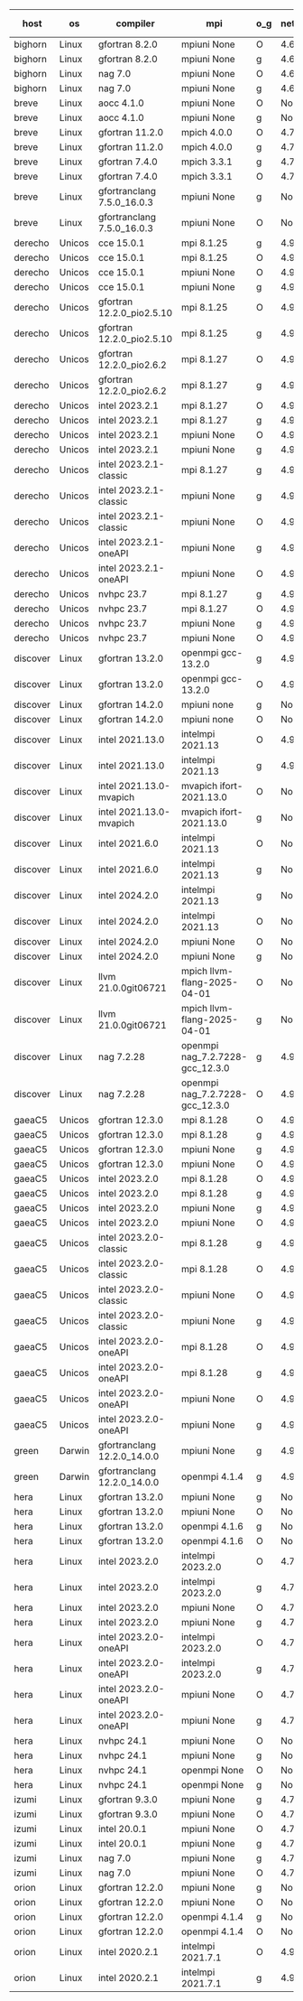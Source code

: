 

| host     | os       | compiler                              | mpi                      | o_g        | netcdf        | build       | u_pass          | u_fail          | s_pass            | s_fail            | e_pass             | e_fail             | nuopc_pass       | nuopc_fail       | artifacts link          |
|----------|----------|---------------------------------------|--------------------------|------------|---------------|-------------|-----------------|-----------------|-------------------|-------------------|--------------------|--------------------|------------------|------------------|-------------------------|
| bighorn | Linux | gfortran 8.2.0 | mpiuni None  | O | 4.6.1  | PASS | 12558 | 0 | 9 | 0 | 42 | 0 | None | None | <a href="https://github.com/esmf-org/esmf-test-artifacts/tree/9364d7c8365d0eb026625fa32536de9b21fab481/develop/gfortran/8.2.0/O/mpiuni/None" target="_blank">9364d7c</a> | 
| bighorn | Linux | gfortran 8.2.0 | mpiuni None  | g | 4.6.1  | PASS | 12558 | 0 | 9 | 0 | 42 | 0 | None | None | <a href="https://github.com/esmf-org/esmf-test-artifacts/tree/1569a0c61b69e983c7a3b86efb6611d201268abf/develop/gfortran/8.2.0/g/mpiuni/None" target="_blank">1569a0c</a> | 
| bighorn | Linux | nag 7.0 | mpiuni None  | O | 4.6.1  | PASS | 12558 | 0 | 9 | 0 | 42 | 0 | None | None | <a href="https://github.com/esmf-org/esmf-test-artifacts/tree/b242f93fbf792035b9c065b2120d1720080e0aa2/develop/nag/7.0/O/mpiuni/None" target="_blank">b242f93</a> | 
| bighorn | Linux | nag 7.0 | mpiuni None  | g | 4.6.1  | PASS | 12558 | 0 | 9 | 0 | 42 | 0 | None | None | <a href="https://github.com/esmf-org/esmf-test-artifacts/tree/b2e7a5355d2ad6beefda34ee33b279556d8bcd30/develop/nag/7.0/g/mpiuni/None" target="_blank">b2e7a53</a> | 
| breve | Linux | aocc 4.1.0 | mpiuni None  | O | None  | PASS | 12532 | 26 | 9 | 0 | 42 | 0 | None | None | <a href="https://github.com/esmf-org/esmf-test-artifacts/tree/ce9c0159664c5e5610be3c8324d29d9e6451bec2/develop/aocc/4.1.0/O/mpiuni/None" target="_blank">ce9c015</a> | 
| breve | Linux | aocc 4.1.0 | mpiuni None  | g | None  | PASS | 12532 | 26 | 9 | 0 | 42 | 0 | None | None | <a href="https://github.com/esmf-org/esmf-test-artifacts/tree/d054540a4badf32bb088fe6692f5c04543d5c141/develop/aocc/4.1.0/g/mpiuni/None" target="_blank">d054540</a> | 
| breve | Linux | gfortran 11.2.0 | mpich 4.0.0  | O | 4.7.4  | PASS | 14227 | 0 | 51 | 0 | 80 | 0 | 58 | 0 | <a href="https://github.com/esmf-org/esmf-test-artifacts/tree/00def795d0b81f9447c4f977153e6046ace4f60d/develop/gfortran/11.2.0/O/mpich/4.0.0" target="_blank">00def79</a> | 
| breve | Linux | gfortran 11.2.0 | mpich 4.0.0  | g | 4.7.4  | PASS | 14227 | 0 | 51 | 0 | 80 | 0 | 58 | 0 | <a href="https://github.com/esmf-org/esmf-test-artifacts/tree/267172ac2fd09554db0693c128627241dfc24fc8/develop/gfortran/11.2.0/g/mpich/4.0.0" target="_blank">267172a</a> | 
| breve | Linux | gfortran 7.4.0 | mpich 3.3.1  | g | 4.7.4  | PASS | 14227 | 0 | 51 | 0 | 80 | 0 | 58 | 0 | <a href="https://github.com/esmf-org/esmf-test-artifacts/tree/0fb3d66cac67f94f5c701cc7954272c54bb79d3a/develop/gfortran/7.4.0/g/mpich/3.3.1" target="_blank">0fb3d66</a> | 
| breve | Linux | gfortran 7.4.0 | mpich 3.3.1  | O | 4.7.4  | PASS | 14227 | 0 | 51 | 0 | 80 | 0 | 58 | 0 | <a href="https://github.com/esmf-org/esmf-test-artifacts/tree/8d5cea554b46eda1543b5f9b7698fb8cab484299/develop/gfortran/7.4.0/O/mpich/3.3.1" target="_blank">8d5cea5</a> | 
| breve | Linux | gfortranclang 7.5.0_16.0.3 | mpiuni None  | g | None  | PASS | 12558 | 0 | 9 | 0 | 42 | 0 | None | None | <a href="https://github.com/esmf-org/esmf-test-artifacts/tree/278dc39b5c90e912da642601ec9eea732d860830/develop/gfortranclang/7.5.0_16.0.3/g/mpiuni/None" target="_blank">278dc39</a> | 
| breve | Linux | gfortranclang 7.5.0_16.0.3 | mpiuni None  | O | None  | PASS | 12558 | 0 | 9 | 0 | 42 | 0 | None | None | <a href="https://github.com/esmf-org/esmf-test-artifacts/tree/634b2456cdb6c0d04dcae843ff69765c1ec33161/develop/gfortranclang/7.5.0_16.0.3/O/mpiuni/None" target="_blank">634b245</a> | 
| derecho | Unicos | cce 15.0.1 | mpi 8.1.25  | g | 4.9.2  | PASS | 14028 | 199 | 51 | 0 | 80 | 0 | 57 | 0 | <a href="https://github.com/esmf-org/esmf-test-artifacts/tree/09cf63785c283fc2b2d27a76866dc40f352e7abe/develop/cce/15.0.1/g/mpi/8.1.25" target="_blank">09cf637</a> | 
| derecho | Unicos | cce 15.0.1 | mpi 8.1.25  | O | 4.9.2  | PASS | None | None | None | None | None | None | None | None | <a href="https://github.com/esmf-org/esmf-test-artifacts/tree/5511fb3b10ff854065da8078d63e5b1fdaeb9dad/develop/cce/15.0.1/O/mpi/8.1.25" target="_blank">5511fb3</a> | 
| derecho | Unicos | cce 15.0.1 | mpiuni None  | O | 4.9.2  | PASS | 12322 | 236 | 9 | 0 | 42 | 0 | None | None | <a href="https://github.com/esmf-org/esmf-test-artifacts/tree/420a519080a4197df4f270df7983c57291e8fbb4/develop/cce/15.0.1/O/mpiuni/None" target="_blank">420a519</a> | 
| derecho | Unicos | cce 15.0.1 | mpiuni None  | g | 4.9.2  | PASS | 12481 | 77 | 9 | 0 | 42 | 0 | None | None | <a href="https://github.com/esmf-org/esmf-test-artifacts/tree/dc6ef41d45a3e9de502cf8e21db040ab6afd2263/develop/cce/15.0.1/g/mpiuni/None" target="_blank">dc6ef41</a> | 
| derecho | Unicos | gfortran 12.2.0_pio2.5.10 | mpi 8.1.25  | O | 4.9.2  | PASS | 14227 | 0 | 51 | 0 | 80 | 0 | 57 | 0 | <a href="https://github.com/esmf-org/esmf-test-artifacts/tree/a4360ec8d0c359543b2dd83f0cfc5dcb4a451639/develop/gfortran/12.2.0_pio2.5.10/O/mpi/8.1.25" target="_blank">a4360ec</a> | 
| derecho | Unicos | gfortran 12.2.0_pio2.5.10 | mpi 8.1.25  | g | 4.9.2  | PASS | 14227 | 0 | 51 | 0 | 80 | 0 | 57 | 0 | <a href="https://github.com/esmf-org/esmf-test-artifacts/tree/05374e005cd0f986a02797427f93a42b1358b861/develop/gfortran/12.2.0_pio2.5.10/g/mpi/8.1.25" target="_blank">05374e0</a> | 
| derecho | Unicos | gfortran 12.2.0_pio2.6.2 | mpi 8.1.27  | O | 4.9.2  | PASS | None | None | None | None | None | None | None | None | <a href="https://github.com/esmf-org/esmf-test-artifacts/tree/ea8ba011e9bfce5fd64014ee75137156f51390af/develop/gfortran/12.2.0_pio2.6.2/O/mpi/8.1.27" target="_blank">ea8ba01</a> | 
| derecho | Unicos | gfortran 12.2.0_pio2.6.2 | mpi 8.1.27  | g | 4.9.2  | PASS | None | None | None | None | None | None | None | None | <a href="https://github.com/esmf-org/esmf-test-artifacts/tree/eeec0fda77e7c6e43e3eac4f9e369d4083733c43/develop/gfortran/12.2.0_pio2.6.2/g/mpi/8.1.27" target="_blank">eeec0fd</a> | 
| derecho | Unicos | intel 2023.2.1 | mpi 8.1.27  | O | 4.9.2  | PASS | None | None | None | None | None | None | None | None | <a href="https://github.com/esmf-org/esmf-test-artifacts/tree/4473b3cbd63ca2a95950023bff767d73c4ca6be0/develop/intel/2023.2.1/O/mpi/8.1.27" target="_blank">4473b3c</a> | 
| derecho | Unicos | intel 2023.2.1 | mpi 8.1.27  | g | 4.9.2  | PASS | 14227 | 0 | 51 | 0 | 80 | 0 | 58 | 0 | <a href="https://github.com/esmf-org/esmf-test-artifacts/tree/896583ad3751666c48926447869bdfc51324b8d0/develop/intel/2023.2.1/g/mpi/8.1.27" target="_blank">896583a</a> | 
| derecho | Unicos | intel 2023.2.1 | mpiuni None  | O | 4.9.2  | PASS | 12558 | 0 | 9 | 0 | 42 | 0 | None | None | <a href="https://github.com/esmf-org/esmf-test-artifacts/tree/225224b2c61f40630204d3d2c4899c45175e8c5e/develop/intel/2023.2.1/O/mpiuni/None" target="_blank">225224b</a> | 
| derecho | Unicos | intel 2023.2.1 | mpiuni None  | g | 4.9.2  | PASS | 12558 | 0 | 9 | 0 | 42 | 0 | None | None | <a href="https://github.com/esmf-org/esmf-test-artifacts/tree/374dafc8b7064349fe6e1d12ed4533463fbabf2a/develop/intel/2023.2.1/g/mpiuni/None" target="_blank">374dafc</a> | 
| derecho | Unicos | intel 2023.2.1-classic | mpi 8.1.27  | g | 4.9.2  | PASS | None | None | None | None | None | None | None | None | <a href="https://github.com/esmf-org/esmf-test-artifacts/tree/4e1efbb674a4c7339daed28cdb3eda20a10125aa/develop/intel/2023.2.1-classic/g/mpi/8.1.27" target="_blank">4e1efbb</a> | 
| derecho | Unicos | intel 2023.2.1-classic | mpiuni None  | g | 4.9.2  | PASS | 12558 | 0 | 9 | 0 | 42 | 0 | None | None | <a href="https://github.com/esmf-org/esmf-test-artifacts/tree/e3a7ba61226b20c0c713494217f6110dfaba8774/develop/intel/2023.2.1-classic/g/mpiuni/None" target="_blank">e3a7ba6</a> | 
| derecho | Unicos | intel 2023.2.1-classic | mpiuni None  | O | 4.9.2  | PASS | 12558 | 0 | 9 | 0 | 42 | 0 | None | None | <a href="https://github.com/esmf-org/esmf-test-artifacts/tree/f3006b8b115cf510a2394829697c0e097f427ac9/develop/intel/2023.2.1-classic/O/mpiuni/None" target="_blank">f3006b8</a> | 
| derecho | Unicos | intel 2023.2.1-oneAPI | mpiuni None  | g | 4.9.2  | PASS | None | None | None | None | None | None | None | None | <a href="https://github.com/esmf-org/esmf-test-artifacts/tree/1f650d133f06b4d25ba1add3606eea33cb7b6434/develop/intel/2023.2.1-oneAPI/g/mpiuni/None" target="_blank">1f650d1</a> | 
| derecho | Unicos | intel 2023.2.1-oneAPI | mpiuni None  | O | 4.9.2  | PASS | 12558 | 0 | 9 | 0 | 42 | 0 | None | None | <a href="https://github.com/esmf-org/esmf-test-artifacts/tree/48540e0625f4ee4d6294ed574d105333175e1beb/develop/intel/2023.2.1-oneAPI/O/mpiuni/None" target="_blank">48540e0</a> | 
| derecho | Unicos | nvhpc 23.7 | mpi 8.1.27  | g | 4.9.2  | PASS | 14227 | 0 | 51 | 0 | 80 | 0 | 57 | 0 | <a href="https://github.com/esmf-org/esmf-test-artifacts/tree/5528cae888a4b3f39a6a5485ffb9c1127e12c950/develop/nvhpc/23.7/g/mpi/8.1.27" target="_blank">5528cae</a> | 
| derecho | Unicos | nvhpc 23.7 | mpi 8.1.27  | O | 4.9.2  | PASS | 14227 | 0 | 51 | 0 | 80 | 0 | 57 | 0 | <a href="https://github.com/esmf-org/esmf-test-artifacts/tree/4f2167649275550e49bd3e5329adc34e8eb0a5c8/develop/nvhpc/23.7/O/mpi/8.1.27" target="_blank">4f21676</a> | 
| derecho | Unicos | nvhpc 23.7 | mpiuni None  | g | 4.9.2  | PASS | 12558 | 0 | 9 | 0 | 42 | 0 | None | None | <a href="https://github.com/esmf-org/esmf-test-artifacts/tree/ab9b49ea4825f080eeb6dcc374b4207ebb542a86/develop/nvhpc/23.7/g/mpiuni/None" target="_blank">ab9b49e</a> | 
| derecho | Unicos | nvhpc 23.7 | mpiuni None  | O | 4.9.2  | PASS | 12558 | 0 | 9 | 0 | 42 | 0 | None | None | <a href="https://github.com/esmf-org/esmf-test-artifacts/tree/ed800ac132876507c19846b1885b050596ebcedc/develop/nvhpc/23.7/O/mpiuni/None" target="_blank">ed800ac</a> | 
| discover | Linux | gfortran 13.2.0 | openmpi gcc-13.2.0  | g | 4.9.2  | PASS | 14227 | 0 | 51 | 0 | 80 | 0 | 57 | 0 | <a href="https://github.com/esmf-org/esmf-test-artifacts/tree/b051b339f466768c8006feed80e619f6d8d90079/develop/gfortran/13.2.0/g/openmpi/gcc-13.2.0" target="_blank">b051b33</a> | 
| discover | Linux | gfortran 13.2.0 | openmpi gcc-13.2.0  | O | 4.9.2  | PASS | None | None | None | None | None | None | None | None | <a href="https://github.com/esmf-org/esmf-test-artifacts/tree/bb97a8bd8ba89344b5df4da842f4d423bfc0e2da/develop/gfortran/13.2.0/O/openmpi/gcc-13.2.0" target="_blank">bb97a8b</a> | 
| discover | Linux | gfortran 14.2.0 | mpiuni none  | g | None  | PASS | 12558 | 0 | 9 | 0 | 42 | 0 | None | None | <a href="https://github.com/esmf-org/esmf-test-artifacts/tree/63eeeaf77291fad56178147fde789ed84c82b334/develop/gfortran/14.2.0/g/mpiuni/none" target="_blank">63eeeaf</a> | 
| discover | Linux | gfortran 14.2.0 | mpiuni none  | O | None  | PASS | 12558 | 0 | 9 | 0 | 42 | 0 | None | None | <a href="https://github.com/esmf-org/esmf-test-artifacts/tree/05cea0ac7faafd266728be1262d29a98911f0a62/develop/gfortran/14.2.0/O/mpiuni/none" target="_blank">05cea0a</a> | 
| discover | Linux | intel 2021.13.0 | intelmpi 2021.13  | O | 4.9.2  | PASS | None | None | None | None | None | None | None | None | <a href="https://github.com/esmf-org/esmf-test-artifacts/tree/f78c9d95693ca3905247e987be45476dac119afa/develop/intel/2021.13.0/O/intelmpi/2021.13" target="_blank">f78c9d9</a> | 
| discover | Linux | intel 2021.13.0 | intelmpi 2021.13  | g | 4.9.2  | PASS | 14227 | 0 | 51 | 0 | 80 | 0 | 57 | 0 | <a href="https://github.com/esmf-org/esmf-test-artifacts/tree/47519dfa311e044737e65fc7470483d9b3b88e61/develop/intel/2021.13.0/g/intelmpi/2021.13" target="_blank">47519df</a> | 
| discover | Linux | intel 2021.13.0-mvapich | mvapich ifort-2021.13.0  | O | None  | PASS | None | None | None | None | None | None | None | None | <a href="https://github.com/esmf-org/esmf-test-artifacts/tree/482bd0e135774ca263875307a94b4ca627a09d61/develop/intel/2021.13.0-mvapich/O/mvapich/ifort-2021.13.0" target="_blank">482bd0e</a> | 
| discover | Linux | intel 2021.13.0-mvapich | mvapich ifort-2021.13.0  | g | None  | PASS | 14227 | 0 | 51 | 0 | 80 | 0 | 57 | 0 | <a href="https://github.com/esmf-org/esmf-test-artifacts/tree/3345eb034c22256c36b4ff66e86818abf22bfe38/develop/intel/2021.13.0-mvapich/g/mvapich/ifort-2021.13.0" target="_blank">3345eb0</a> | 
| discover | Linux | intel 2021.6.0 | intelmpi 2021.13  | O | None  | PASS | 14227 | 0 | 51 | 0 | 80 | 0 | 57 | 0 | <a href="https://github.com/esmf-org/esmf-test-artifacts/tree/f4d846e17cb45e9908e85df68deb9539c4f80f70/develop/intel/2021.6.0/O/intelmpi/2021.13" target="_blank">f4d846e</a> | 
| discover | Linux | intel 2021.6.0 | intelmpi 2021.13  | g | None  | PASS | 14227 | 0 | 51 | 0 | 80 | 0 | 57 | 0 | <a href="https://github.com/esmf-org/esmf-test-artifacts/tree/3023408e4d9e3e70886169925dce7fb415efaedb/develop/intel/2021.6.0/g/intelmpi/2021.13" target="_blank">3023408</a> | 
| discover | Linux | intel 2024.2.0 | intelmpi 2021.13  | g | None  | PASS | None | None | None | None | None | None | None | None | <a href="https://github.com/esmf-org/esmf-test-artifacts/tree/7f13295ca4d772ec0210ca84798093be11358e23/develop/intel/2024.2.0/g/intelmpi/2021.13" target="_blank">7f13295</a> | 
| discover | Linux | intel 2024.2.0 | intelmpi 2021.13  | O | None  | PASS | 14227 | 0 | 51 | 0 | 80 | 0 | 57 | 0 | <a href="https://github.com/esmf-org/esmf-test-artifacts/tree/c48415543ae8acb455357a198276d1924826aa56/develop/intel/2024.2.0/O/intelmpi/2021.13" target="_blank">c484155</a> | 
| discover | Linux | intel 2024.2.0 | mpiuni None  | O | None  | PASS | 12558 | 0 | 9 | 0 | 42 | 0 | None | None | <a href="https://github.com/esmf-org/esmf-test-artifacts/tree/f3686ebf977f0a6437f042ca98dadca64de4ea20/develop/intel/2024.2.0/O/mpiuni/None" target="_blank">f3686eb</a> | 
| discover | Linux | intel 2024.2.0 | mpiuni None  | g | None  | PASS | 12557 | 1 | 9 | 0 | 42 | 0 | None | None | <a href="https://github.com/esmf-org/esmf-test-artifacts/tree/a82de3f910c3084b802fc8f9a97bfba48daec6e0/develop/intel/2024.2.0/g/mpiuni/None" target="_blank">a82de3f</a> | 
| discover | Linux | llvm 21.0.0git06721 | mpich llvm-flang-2025-04-01  | O | None  | PASS | 14209 | 18 | 18 | 33 | 75 | 5 | 0 | 57 | <a href="https://github.com/esmf-org/esmf-test-artifacts/tree/64f295e424c0fb731048dcd186de3031d1129f1d/develop/llvm/21.0.0git06721/O/mpich/llvm-flang-2025-04-01" target="_blank">64f295e</a> | 
| discover | Linux | llvm 21.0.0git06721 | mpich llvm-flang-2025-04-01  | g | None  | PASS | 14209 | 18 | 18 | 33 | 75 | 5 | 0 | 57 | <a href="https://github.com/esmf-org/esmf-test-artifacts/tree/d94258d4193bb1d096b543fd23f61fe8d7536955/develop/llvm/21.0.0git06721/g/mpich/llvm-flang-2025-04-01" target="_blank">d94258d</a> | 
| discover | Linux | nag 7.2.28 | openmpi nag_7.2.7228-gcc_12.3.0  | g | 4.9.2  | PASS | None | None | None | None | None | None | None | None | <a href="https://github.com/esmf-org/esmf-test-artifacts/tree/bef3339d0e51c8becf747be830856c8e047431d3/develop/nag/7.2.28/g/openmpi/nag_7.2.7228-gcc_12.3.0" target="_blank">bef3339</a> | 
| discover | Linux | nag 7.2.28 | openmpi nag_7.2.7228-gcc_12.3.0  | O | 4.9.2  | PASS | None | None | None | None | None | None | None | None | <a href="https://github.com/esmf-org/esmf-test-artifacts/tree/8f765cbcaec3990ba8fdddaf125f1178d9953315/develop/nag/7.2.28/O/openmpi/nag_7.2.7228-gcc_12.3.0" target="_blank">8f765cb</a> | 
| gaeaC5 | Unicos | gfortran 12.3.0 | mpi 8.1.28  | O | 4.9.0  | PASS | 14227 | 0 | 51 | 0 | 80 | 0 | 57 | 0 | <a href="https://github.com/esmf-org/esmf-test-artifacts/tree/d8ee17083aea50248668a3f69fb2131a0da4bfb5/develop/gfortran/12.3.0/O/mpi/8.1.28" target="_blank">d8ee170</a> | 
| gaeaC5 | Unicos | gfortran 12.3.0 | mpi 8.1.28  | g | 4.9.0  | PASS | 14227 | 0 | 51 | 0 | 80 | 0 | 57 | 0 | <a href="https://github.com/esmf-org/esmf-test-artifacts/tree/4ed1a1215f91705c1282d840f02305b25206c16b/develop/gfortran/12.3.0/g/mpi/8.1.28" target="_blank">4ed1a12</a> | 
| gaeaC5 | Unicos | gfortran 12.3.0 | mpiuni None  | g | 4.9.0  | PASS | None | None | None | None | None | None | None | None | <a href="https://github.com/esmf-org/esmf-test-artifacts/tree/89143f92c96a4020d18e3f53531c49b5c52703f7/develop/gfortran/12.3.0/g/mpiuni/None" target="_blank">89143f9</a> | 
| gaeaC5 | Unicos | gfortran 12.3.0 | mpiuni None  | O | 4.9.0  | PASS | None | None | None | None | None | None | None | None | <a href="https://github.com/esmf-org/esmf-test-artifacts/tree/de0ae369a9e59843cfff9e0404d039757bcc79a5/develop/gfortran/12.3.0/O/mpiuni/None" target="_blank">de0ae36</a> | 
| gaeaC5 | Unicos | intel 2023.2.0 | mpi 8.1.28  | O | 4.9.0  | PASS | None | None | None | None | None | None | None | None | <a href="https://github.com/esmf-org/esmf-test-artifacts/tree/388f855aaf79f5182200076ddb7529b77ce029a5/develop/intel/2023.2.0/O/mpi/8.1.28" target="_blank">388f855</a> | 
| gaeaC5 | Unicos | intel 2023.2.0 | mpi 8.1.28  | g | 4.9.0  | PASS | None | None | None | None | None | None | None | None | <a href="https://github.com/esmf-org/esmf-test-artifacts/tree/f8627bd4891b7f2e8eecf2099326d9e9beb86869/develop/intel/2023.2.0/g/mpi/8.1.28" target="_blank">f8627bd</a> | 
| gaeaC5 | Unicos | intel 2023.2.0 | mpiuni None  | g | 4.9.0  | PASS | None | None | None | None | None | None | None | None | <a href="https://github.com/esmf-org/esmf-test-artifacts/tree/d862cf4492bad3018c840aabc60f387cf908d011/develop/intel/2023.2.0/g/mpiuni/None" target="_blank">d862cf4</a> | 
| gaeaC5 | Unicos | intel 2023.2.0 | mpiuni None  | O | 4.9.0  | PASS | None | None | None | None | None | None | None | None | <a href="https://github.com/esmf-org/esmf-test-artifacts/tree/e2062c1a9d1381fcaea20a8eb4d1d1304498d737/develop/intel/2023.2.0/O/mpiuni/None" target="_blank">e2062c1</a> | 
| gaeaC5 | Unicos | intel 2023.2.0-classic | mpi 8.1.28  | g | 4.9.0  | PASS | None | None | None | None | None | None | None | None | <a href="https://github.com/esmf-org/esmf-test-artifacts/tree/33ab8c57a61c5b468e5700d2edd502c79d4c6a94/develop/intel/2023.2.0-classic/g/mpi/8.1.28" target="_blank">33ab8c5</a> | 
| gaeaC5 | Unicos | intel 2023.2.0-classic | mpi 8.1.28  | O | 4.9.0  | PASS | 14227 | 0 | 51 | 0 | 80 | 0 | 57 | 0 | <a href="https://github.com/esmf-org/esmf-test-artifacts/tree/bea1ba488408b5de2b8bb510fb9f9ffa3edfc734/develop/intel/2023.2.0-classic/O/mpi/8.1.28" target="_blank">bea1ba4</a> | 
| gaeaC5 | Unicos | intel 2023.2.0-classic | mpiuni None  | O | 4.9.0  | PASS | None | None | None | None | None | None | None | None | <a href="https://github.com/esmf-org/esmf-test-artifacts/tree/4b8d387f716482fd9498b3cc95b3f08cccdfcdbb/develop/intel/2023.2.0-classic/O/mpiuni/None" target="_blank">4b8d387</a> | 
| gaeaC5 | Unicos | intel 2023.2.0-classic | mpiuni None  | g | 4.9.0  | PASS | None | None | None | None | None | None | None | None | <a href="https://github.com/esmf-org/esmf-test-artifacts/tree/1596c65799268172b70925fb9f634f1024bc3c19/develop/intel/2023.2.0-classic/g/mpiuni/None" target="_blank">1596c65</a> | 
| gaeaC5 | Unicos | intel 2023.2.0-oneAPI | mpi 8.1.28  | O | 4.9.0  | PASS | None | None | None | None | None | None | None | None | <a href="https://github.com/esmf-org/esmf-test-artifacts/tree/91db6a046b0149f3b8d8cc32465a4679979ce35f/develop/intel/2023.2.0-oneAPI/O/mpi/8.1.28" target="_blank">91db6a0</a> | 
| gaeaC5 | Unicos | intel 2023.2.0-oneAPI | mpi 8.1.28  | g | 4.9.0  | PASS | None | None | None | None | None | None | None | None | <a href="https://github.com/esmf-org/esmf-test-artifacts/tree/e786aa0a67205d58da0c78bd5e59da1bc6ea4ae1/develop/intel/2023.2.0-oneAPI/g/mpi/8.1.28" target="_blank">e786aa0</a> | 
| gaeaC5 | Unicos | intel 2023.2.0-oneAPI | mpiuni None  | O | 4.9.0  | PASS | None | None | None | None | None | None | None | None | <a href="https://github.com/esmf-org/esmf-test-artifacts/tree/834b2ae95d1092e2677596d9ec3f70fd14d1e8a3/develop/intel/2023.2.0-oneAPI/O/mpiuni/None" target="_blank">834b2ae</a> | 
| gaeaC5 | Unicos | intel 2023.2.0-oneAPI | mpiuni None  | g | 4.9.0  | PASS | None | None | None | None | None | None | None | None | <a href="https://github.com/esmf-org/esmf-test-artifacts/tree/cbe1cf20e528c218f66103769a0c639752141825/develop/intel/2023.2.0-oneAPI/g/mpiuni/None" target="_blank">cbe1cf2</a> | 
| green | Darwin | gfortranclang 12.2.0_14.0.0 | mpiuni None  | g | 4.9.3  | PASS | 12558 | 0 | 9 | 0 | 42 | 0 | None | None | <a href="https://github.com/esmf-org/esmf-test-artifacts/tree/e0532f58f9412c6ed5326985d1c9ae7c1423c6ac/develop/gfortranclang/12.2.0_14.0.0/g/mpiuni/None" target="_blank">e0532f5</a> | 
| green | Darwin | gfortranclang 12.2.0_14.0.0 | openmpi 4.1.4  | g | 4.9.3  | PASS | 14227 | 0 | 51 | 0 | 80 | 0 | 58 | 0 | <a href="https://github.com/esmf-org/esmf-test-artifacts/tree/6fac014537ea214de798a05b29bbdc71f0e9e13d/develop/gfortranclang/12.2.0_14.0.0/g/openmpi/4.1.4" target="_blank">6fac014</a> | 
| hera | Linux | gfortran 13.2.0 | mpiuni None  | g | None  | PASS | 12558 | 0 | 9 | 0 | 42 | 0 | None | None | <a href="https://github.com/esmf-org/esmf-test-artifacts/tree/958709caef2e8c069ff32d5172495af03628b498/develop/gfortran/13.2.0/g/mpiuni/None" target="_blank">958709c</a> | 
| hera | Linux | gfortran 13.2.0 | mpiuni None  | O | None  | PASS | 12558 | 0 | 9 | 0 | 42 | 0 | None | None | <a href="https://github.com/esmf-org/esmf-test-artifacts/tree/034a664569d418541fdb6e2ad4640268eecc6c4a/develop/gfortran/13.2.0/O/mpiuni/None" target="_blank">034a664</a> | 
| hera | Linux | gfortran 13.2.0 | openmpi 4.1.6  | g | None  | PASS | None | None | None | None | None | None | None | None | <a href="https://github.com/esmf-org/esmf-test-artifacts/tree/ff53e13afcc298095cbbc1c6f14d35fe1f94a486/develop/gfortran/13.2.0/g/openmpi/4.1.6" target="_blank">ff53e13</a> | 
| hera | Linux | gfortran 13.2.0 | openmpi 4.1.6  | O | None  | PASS | 14227 | 0 | 51 | 0 | 80 | 0 | 57 | 0 | <a href="https://github.com/esmf-org/esmf-test-artifacts/tree/2366eb0743a32d134439c4e212676df1670c2d00/develop/gfortran/13.2.0/O/openmpi/4.1.6" target="_blank">2366eb0</a> | 
| hera | Linux | intel 2023.2.0 | intelmpi 2023.2.0  | O | 4.7.0  | PASS | 14227 | 0 | 51 | 0 | 80 | 0 | 57 | 0 | <a href="https://github.com/esmf-org/esmf-test-artifacts/tree/12b078aac5043a28c4312aadf72d8567b11eb61d/develop/intel/2023.2.0/O/intelmpi/2023.2.0" target="_blank">12b078a</a> | 
| hera | Linux | intel 2023.2.0 | intelmpi 2023.2.0  | g | 4.7.0  | PASS | None | None | None | None | None | None | None | None | <a href="https://github.com/esmf-org/esmf-test-artifacts/tree/4624d53ffb4c6c6648c4169a901df120dcf5fbd9/develop/intel/2023.2.0/g/intelmpi/2023.2.0" target="_blank">4624d53</a> | 
| hera | Linux | intel 2023.2.0 | mpiuni None  | O | 4.7.0  | PASS | None | None | None | None | None | None | None | None | <a href="https://github.com/esmf-org/esmf-test-artifacts/tree/9ae649479dea5dfd14b527f0818a4a99822106f2/develop/intel/2023.2.0/O/mpiuni/None" target="_blank">9ae6494</a> | 
| hera | Linux | intel 2023.2.0 | mpiuni None  | g | 4.7.0  | PASS | None | None | None | None | None | None | None | None | <a href="https://github.com/esmf-org/esmf-test-artifacts/tree/320c6d741ffee2192127497ddee4fcc4d825dd25/develop/intel/2023.2.0/g/mpiuni/None" target="_blank">320c6d7</a> | 
| hera | Linux | intel 2023.2.0-oneAPI | intelmpi 2023.2.0  | O | 4.7.0  | PASS | None | None | None | None | None | None | None | None | <a href="https://github.com/esmf-org/esmf-test-artifacts/tree/bc3338042d10293c3e2337f906e15a361f7f7d52/develop/intel/2023.2.0-oneAPI/O/intelmpi/2023.2.0" target="_blank">bc33380</a> | 
| hera | Linux | intel 2023.2.0-oneAPI | intelmpi 2023.2.0  | g | 4.7.0  | PASS | None | None | None | None | None | None | None | None | <a href="https://github.com/esmf-org/esmf-test-artifacts/tree/c97235a56526c1a0e0570484399d395dbdf7e24f/develop/intel/2023.2.0-oneAPI/g/intelmpi/2023.2.0" target="_blank">c97235a</a> | 
| hera | Linux | intel 2023.2.0-oneAPI | mpiuni None  | O | 4.7.0  | PASS | 12558 | 0 | 9 | 0 | 42 | 0 | None | None | <a href="https://github.com/esmf-org/esmf-test-artifacts/tree/3a28ed7e760c297b65e48c70d5c9ce93c34b1311/develop/intel/2023.2.0-oneAPI/O/mpiuni/None" target="_blank">3a28ed7</a> | 
| hera | Linux | intel 2023.2.0-oneAPI | mpiuni None  | g | 4.7.0  | PASS | None | None | None | None | None | None | None | None | <a href="https://github.com/esmf-org/esmf-test-artifacts/tree/dc44bfb3fad03a11de1e4de03ec3d2070bb9e547/develop/intel/2023.2.0-oneAPI/g/mpiuni/None" target="_blank">dc44bfb</a> | 
| hera | Linux | nvhpc 24.1 | mpiuni None  | O | None  | PASS | None | None | None | None | None | None | None | None | <a href="https://github.com/esmf-org/esmf-test-artifacts/tree/8d69d90ea96c8c67b65013e9c312dd1b2b622b8c/develop/nvhpc/24.1/O/mpiuni/None" target="_blank">8d69d90</a> | 
| hera | Linux | nvhpc 24.1 | mpiuni None  | g | None  | PASS | None | None | None | None | None | None | None | None | <a href="https://github.com/esmf-org/esmf-test-artifacts/tree/3fe233eef2bf198e370b7dcd96c8726c381fec3c/develop/nvhpc/24.1/g/mpiuni/None" target="_blank">3fe233e</a> | 
| hera | Linux | nvhpc 24.1 | openmpi None  | O | None  | PASS | 14227 | 0 | 51 | 0 | 80 | 0 | 57 | 0 | <a href="https://github.com/esmf-org/esmf-test-artifacts/tree/eb45259e5432b39b1a4fd0db4de7431f94c55bbb/develop/nvhpc/24.1/O/openmpi/None" target="_blank">eb45259</a> | 
| hera | Linux | nvhpc 24.1 | openmpi None  | g | None  | PASS | None | None | None | None | None | None | None | None | <a href="https://github.com/esmf-org/esmf-test-artifacts/tree/f186d752c23204814452fe26c1c1c3ed45ef1e17/develop/nvhpc/24.1/g/openmpi/None" target="_blank">f186d75</a> | 
| izumi | Linux | gfortran 9.3.0 | mpiuni None  | g | 4.7.4  | PASS | 12558 | 0 | 9 | 0 | 42 | 0 | None | None | <a href="https://github.com/esmf-org/esmf-test-artifacts/tree/2fe8c31b34a99e4ce8af90c64b168642e5a6eed7/develop/gfortran/9.3.0/g/mpiuni/None" target="_blank">2fe8c31</a> | 
| izumi | Linux | gfortran 9.3.0 | mpiuni None  | O | 4.7.4  | PASS | 12558 | 0 | 9 | 0 | 42 | 0 | None | None | <a href="https://github.com/esmf-org/esmf-test-artifacts/tree/b1635ef59b8c51ce9e57fa05cacb7e98f74a54d9/develop/gfortran/9.3.0/O/mpiuni/None" target="_blank">b1635ef</a> | 
| izumi | Linux | intel 20.0.1 | mpiuni None  | O | 4.7.4  | PASS | 12558 | 0 | 9 | 0 | 42 | 0 | None | None | <a href="https://github.com/esmf-org/esmf-test-artifacts/tree/642acf70ddf62279cfde21b36c47a03cd93d8235/develop/intel/20.0.1/O/mpiuni/None" target="_blank">642acf7</a> | 
| izumi | Linux | intel 20.0.1 | mpiuni None  | g | 4.7.4  | PASS | 12558 | 0 | 9 | 0 | 42 | 0 | None | None | <a href="https://github.com/esmf-org/esmf-test-artifacts/tree/c243827d8870e506632d116e84fc48a5276316eb/develop/intel/20.0.1/g/mpiuni/None" target="_blank">c243827</a> | 
| izumi | Linux | nag 7.0 | mpiuni None  | g | 4.7.4  | PASS | 12558 | 0 | 9 | 0 | 42 | 0 | None | None | <a href="https://github.com/esmf-org/esmf-test-artifacts/tree/734227acbba88166d2ef6caeb972f133cf3bb227/develop/nag/7.0/g/mpiuni/None" target="_blank">734227a</a> | 
| izumi | Linux | nag 7.0 | mpiuni None  | O | 4.7.4  | PASS | 12558 | 0 | 9 | 0 | 42 | 0 | None | None | <a href="https://github.com/esmf-org/esmf-test-artifacts/tree/fe271bf05acae4c9f3b175e29ac580b730ca09af/develop/nag/7.0/O/mpiuni/None" target="_blank">fe271bf</a> | 
| orion | Linux | gfortran 12.2.0 | mpiuni None  | g | None  | PASS | 12558 | 0 | 9 | 0 | 42 | 0 | None | None | <a href="https://github.com/esmf-org/esmf-test-artifacts/tree/d6b02d738706ce96108aa07265b63e6be1f3a51e/develop/gfortran/12.2.0/g/mpiuni/None" target="_blank">d6b02d7</a> | 
| orion | Linux | gfortran 12.2.0 | mpiuni None  | O | None  | PASS | 12558 | 0 | 9 | 0 | 42 | 0 | None | None | <a href="https://github.com/esmf-org/esmf-test-artifacts/tree/a46adb6a0595c080f8b8bee5074c451baee0183f/develop/gfortran/12.2.0/O/mpiuni/None" target="_blank">a46adb6</a> | 
| orion | Linux | gfortran 12.2.0 | openmpi 4.1.4  | g | None  | PASS | None | None | None | None | None | None | None | None | <a href="https://github.com/esmf-org/esmf-test-artifacts/tree/7ada3eb644344740dc8c770648eab14c9fb065f4/develop/gfortran/12.2.0/g/openmpi/4.1.4" target="_blank">7ada3eb</a> | 
| orion | Linux | gfortran 12.2.0 | openmpi 4.1.4  | O | None  | PASS | 14227 | 0 | 51 | 0 | 80 | 0 | 57 | 0 | <a href="https://github.com/esmf-org/esmf-test-artifacts/tree/864fcbcde29d7211d08137c34af3adbc1dcf4359/develop/gfortran/12.2.0/O/openmpi/4.1.4" target="_blank">864fcbc</a> | 
| orion | Linux | intel 2020.2.1 | intelmpi 2021.7.1  | O | 4.9.2  | PASS | 14227 | 0 | 51 | 0 | 80 | 0 | 57 | 0 | <a href="https://github.com/esmf-org/esmf-test-artifacts/tree/15b9f0a97aac4654f8791ec425b98dd619b1b22e/develop/intel/2020.2.1/O/intelmpi/2021.7.1" target="_blank">15b9f0a</a> | 
| orion | Linux | intel 2020.2.1 | intelmpi 2021.7.1  | g | 4.9.2  | PASS | 14227 | 0 | 51 | 0 | 80 | 0 | 57 | 0 | <a href="https://github.com/esmf-org/esmf-test-artifacts/tree/95d75fb4bc6068339888b95067deca3b3467d7ef/develop/intel/2020.2.1/g/intelmpi/2021.7.1" target="_blank">95d75fb</a> | 
